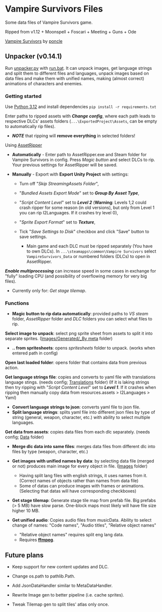 # Vampire Survivors Files

Some data files of Vampire Survivors game.

Ripped from v1.12 + Moonspell + Foscari + Meeting + Guns + Ode

[Vampire Survivors](https://store.steampowered.com/app/1794680/Vampire_Survivors/) by [poncle](https://poncle.games)

## Unpacker (v0.14.1)

Run [unpacker.py](unpacker.py) with [run.bat](run.bat). It can unpack images, get language strings and split them to
different files and
languages, unpack images based on data files and make them with unified names, making (almost correct) animations
of characters and enemies.

### Getting started

Use [Python 3.12](https://www.python.org/downloads/) and install dependencies `pip install -r requirements.txt`

Enter paths to ripped assets with _**Change config**_, where each path leads to respective DLCs' assets
folders (`...\ExportedProject\Assets`, can be empty to automatically rip files).
* ***NOTE*** that ripping will **remove
everything** in selected folders!

Using [AssetRipper](https://github.com/AssetRipper/AssetRipper) 

* **Automatically** - Enter path to AssetRipper.exe and Steam folder for Vampire Survivors in config. Press *Magic button* and
  select DLCs to rip. Your previous settings for AssetRipper will be saved.

* **Manually** - Export with **Export Unity Project** with settings:

  * Turn off "_Skip StreamingAssets Folder_",
  * "_Bundled Assets Export Mode_" set to _**Group By Asset Type**_,
  * "_Script Content Level_" set to _**Level 2**_ (**Warning**: Levels 1,2 could crash ripper for some reason (in old
    versions), but only from Level 1 you can rip I2Languages. If it crashes try level 0),
  * "_Sprite Export Format_" set to _**Texture**_,
  * Tick "_Save Settings to Disk_" checkbox and click "Save" button to save settings.

    * Main game and each DLC must be ripped separately (You have to own DLCs).
      In `...\steamapps\common\Vampire Survivors` select `VampireSurvivors_Data` or numbered folders (DLCs) to open in
      AssetRipper.

_**Enable multiprocessing**_ can increase speed in some cases in exchange for "fully" loading CPU (and possibility of
  overflowing memory for very big files).
  
  * Currently only for: _Get stage tilemap_.

### Functions

* **Magic button to rip data automatically**: provided paths to _VS steam_ folder, _AssetRipper_ folder and _DLC_
  folders you can select what files to rip.

**Select image to unpack**: select png sprite sheet from assets to split it into separate
sprites. ([Images/Generated/_By meta](Images) folder)

* **.. from spritesheets**: opens _spritesheets_ folder to unpack. (works when entered path in config)

**Open last loaded folder**: opens folder that contains data from previous action.

**Get language strings file**: copies and converts to yaml file with translations language stings. (needs
config; [Translations](Translations) folder) (If it is laking strings then try ripping with "_Script Content Level_" set
to _**Level 1**_. If it crashes when ripping then manually copy data from resources.assets > I2Languages > Yaml)

* **Convert language strings to json**: converts yaml file to json file.
* **Split language strings**: splits yaml file into different json files by type of string (general, weapon, character,
  etc.) with ability to select multiple languages.

**Get data from assets**: copies data files from each dlc separately. (needs config; [Data](Data) folder)

* **Merge dlc data into same files**: merges data files from different dlc into files by type (weapon, character, etc.)
* **Get images with unified names by data**: by selecting data file (merged or not) produces main image for every object
  in file. ([Images](Images) folder)
    * Having split lang files with english strings, it uses names from it. (Correct names of objects rather than names
      from data file)
    * Some of datas can produce images with frames or animations. (Selecting that datas will have corresponding
      checkboxes)

* **Get stage tilemap**: Generate stage tile map from prefab file. Big prefabs (> 5 MB) have slow parse. One-block maps
  most likely will have file size higher 10 MB.

* **Get unified audio**: Copies audio files from musicData. Ability to select change of names: "Code names", "Audio
  titles", "Relative object names"
  * "Relative object names" requires split eng lang data.
  * Requires **[ffmpeg](https://ffmpeg.org)**.


## Future plans
* Keep support for new content updates and DLC.

* Change os.path to pathlib.Path.
* Add JsonDataHandler similar to MetaDataHandler.
* Rewrite Image gen to better pipeline (i.e. cache sprites).
* Tweak Tilemap gen to split tiles' atlas only once.